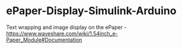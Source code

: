 # ePaper-Display-Simulink-Arduino
Text wrapping and image display on the ePaper -  https://www.waveshare.com/wiki/1.54inch_e-Paper_Module#Documentation
